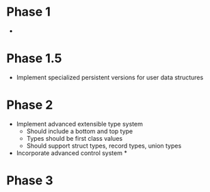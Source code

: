 # Phase 1
* 

# Phase 1.5
* Implement specialized persistent versions for user data structures

# Phase 2
* Implement advanced extensible type system
  * Should include a bottom and top type
  * Types should be first class values
  * Should support struct types, record types, union types
* Incorporate advanced control system
  * 
  
# Phase 3
